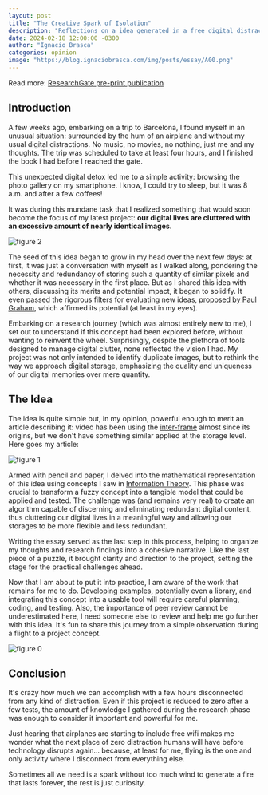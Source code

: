 ```yaml
---
layout: post
title: "The Creative Spark of Isolation"
description: "Reflections on a idea generated in a free digital distraction environment."
date: 2024-02-18 12:00:00 -0300
author: "Ignacio Brasca"
categories: opinion
image: "https://blog.ignaciobrasca.com/img/posts/essay/A00.png"
---
```


Read more: [ResearchGate pre-print publication](https://www.researchgate.net/publication/378306952_Take_Me_One_More_Efficient_Clustering_Compression_using_Inter-Frame_Encoding)

## Introduction

A few weeks ago, embarking on a trip to Barcelona, I found myself in an unusual situation: surrounded by the hum of an airplane and without my usual digital distractions. No music, no movies, no nothing, just me and my thoughts. The trip was scheduled to take at least four hours, and I finished the book I had before I reached the gate.

This unexpected digital detox led me to a simple activity: browsing the photo gallery on my smartphone. I know, I could try to sleep, but it was 8 a.m. and after a few coffees!

It was during this mundane task that I realized something that would soon become the focus of my latest project: **our digital lives are cluttered with an excessive amount of nearly identical images.**

![figure 2](https://blog.ignaciobrasca.com/img/posts/essay/A02.png)

The seed of this idea began to grow in my head over the next few days: at first, it was just a conversation with myself as I walked along, pondering the necessity and redundancy of storing such a quantity of similar pixels and whether it was necessary in the first place. But as I shared this idea with others, discussing its merits and potential impact, it began to solidify. It even passed the rigorous filters for evaluating new ideas, [proposed by Paul Graham](https://paulgraham.com/newideas.html#f3n), which affirmed its potential (at least in my eyes).

Embarking on a research journey (which was almost entirely new to me), I set out to understand if this concept had been explored before, without wanting to reinvent the wheel. Surprisingly, despite the plethora of tools designed to manage digital clutter, none reflected the vision I had. My project was not only intended to identify duplicate images, but to rethink the way we approach digital storage, emphasizing the quality and uniqueness of our digital memories over mere quantity.

## The Idea

The idea is quite simple but, in my opinion, powerful enough to merit an article describing it: video has been using the [inter-frame](https://en.wikipedia.org/wiki/Inter_frame) almost since its origins, but we don't have something similar applied at the storage level. Here goes my article:

![figure 1](https://blog.ignaciobrasca.com/img/posts/essay/A01.png)

Armed with pencil and paper, I delved into the mathematical representation of this idea using concepts I saw in [Information Theory](https://en.wikipedia.org/wiki/Information_theory). This phase was crucial to transform a fuzzy concept into a tangible model that could be applied and tested. The challenge was (and remains very real) to create an algorithm capable of discerning and eliminating redundant digital content, thus cluttering our digital lives in a meaningful way and allowing our storages to be more flexible and less redundant.

Writing the essay served as the last step in this process, helping to organize my thoughts and research findings into a cohesive narrative. Like the last piece of a puzzle, it brought clarity and direction to the project, setting the stage for the practical challenges ahead.

Now that I am about to put it into practice, I am aware of the work that remains for me to do. Developing examples, potentially even a library, and integrating this concept into a usable tool will require careful planning, coding, and testing. Also, the importance of peer review cannot be underestimated here, I need someone else to review and help me go further with this idea. It's fun to share this journey from a simple observation during a flight to a project concept. 

![figure 0](https://blog.ignaciobrasca.com/img/posts/essay/A00.png)

## Conclusion

It's crazy how much we can accomplish with a few hours disconnected from any kind of distraction. Even if this project is reduced to zero after a few tests, the amount of knowledge I gathered during the research phase was enough to consider it important and powerful for me.

Just hearing that airplanes are starting to include free wifi makes me wonder what the next place of zero distraction humans will have before technology disrupts again... because, at least for me, flying is the one and only activity where I disconnect from everything else.

Sometimes all we need is a spark without too much wind to generate a fire that lasts forever, the rest is just curiosity. 
